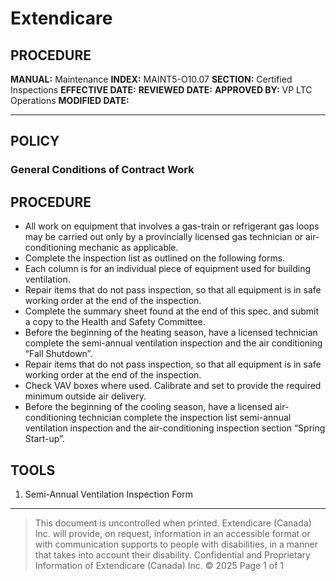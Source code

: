 # Extendicare

## PROCEDURE
**MANUAL:** Maintenance
**INDEX:** MAINT5-O10.07
**SECTION:** Certified Inspections
**EFFECTIVE DATE:**
**REVIEWED DATE:**
**APPROVED BY:** VP LTC Operations
**MODIFIED DATE:**

----

## POLICY
### General Conditions of Contract Work

## PROCEDURE
- All work on equipment that involves a gas-train or refrigerant gas loops may be carried out only by a provincially licensed gas technician or air-conditioning mechanic as applicable.
- Complete the inspection list as outlined on the following forms.
- Each column is for an individual piece of equipment used for building ventilation.
- Repair items that do not pass inspection, so that all equipment is in safe working order at the end of the inspection.
- Complete the summary sheet found at the end of this spec. and submit a copy to the Health and Safety Committee.
- Before the beginning of the heating season, have a licensed technician complete the semi-annual ventilation inspection and the air conditioning “Fall Shutdown”.
- Repair items that do not pass inspection, so that all equipment is in safe working order at the end of the inspection.
- Check VAV boxes where used. Calibrate and set to provide the required minimum outside air delivery.
- Before the beginning of the cooling season, have a licensed air-conditioning technician complete the inspection list semi-annual ventilation inspection and the air-conditioning inspection section “Spring Start-up”.

## TOOLS
1. Semi-Annual Ventilation Inspection Form

----

> This document is uncontrolled when printed. Extendicare (Canada) Inc. will provide, on request, information in an accessible format or with communication supports to people with disabilities, in a manner that takes into account their disability.
> Confidential and Proprietary Information of Extendicare (Canada) Inc. © 2025
> Page 1 of 1